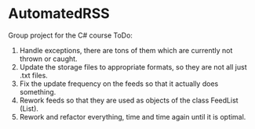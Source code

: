 # AutomatedRSS
Group project for the C# course
ToDo:
1. Handle exceptions, there are tons of them which are currently not thrown or caught.
2. Update the storage files to appropriate formats, so they are not all just .txt files.
3. Fix the update frequency on the feeds so that it actually does something.
4. Rework feeds so that they are used as objects of the class FeedList (List<Feed>).
5. Rework and refactor everything, time and time again until it is optimal.
